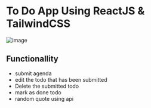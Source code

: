 # To Do App Using ReactJS & TailwindCSS

![image](https://user-images.githubusercontent.com/89504918/218292716-a72ce0ce-4a6b-46ef-abdf-ca9aae250a17.png)

## Functionallity
* submit agenda
* edit the todo that has been submitted
* Delete the submitted todo
* mark as done todo
* random quote using api 

